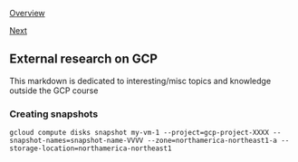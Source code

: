 [Overview](https://github.com/paulowe/gcp/blob/main/readme.md)

[Next](https://github.com/paulowe/gcp/blob/main/interacting-with-gcp.md)

## External research on GCP
This markdown is dedicated to interesting/misc topics and knowledge outside the GCP course
### Creating snapshots
```gcloud compute disks snapshot my-vm-1 --project=gcp-project-XXXX --snapshot-names=snapshot-name-VVVV --zone=northamerica-northeast1-a --storage-location=northamerica-northeast1```
